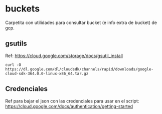 # buckets

Carpetita con utilidades para consultar bucket (e info extra de bucket) de gcp.

## gsutils

Ref: https://cloud.google.com/storage/docs/gsutil_install 

	curl -O https://dl.google.com/dl/cloudsdk/channels/rapid/downloads/google-cloud-sdk-364.0.0-linux-x86_64.tar.gz

## Credenciales

Ref para bajar el json con las credenciales para usar en el script: https://cloud.google.com/docs/authentication/getting-started